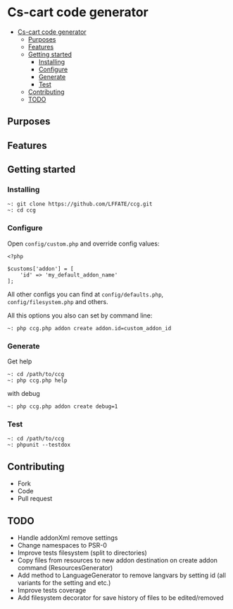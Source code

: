 # Cs-cart code generator
- [Cs-cart code generator](#cs-cart-code-generator)
  - [Purposes](#purposes)
  - [Features](#features)
  - [Getting started](#getting-started)
    - [Installing](#installing)
    - [Configure](#configure)
    - [Generate](#generate)
    - [Test](#test)
  - [Contributing](#contributing)
  - [TODO](#todo)


## Purposes

## Features

## Getting started
### Installing
```
~: git clone https://github.com/LFFATE/ccg.git
~: cd ccg
```
### Configure
Open `config/custom.php` and override config values:
```
<?php

$customs['addon'] = [
    'id' => 'my_default_addon_name'
];

```
All other configs you can find at `config/defaults.php`, `config/filesystem.php` and others.

All this options you also can set by command line:
```
~: php ccg.php addon create addon.id=custom_addon_id
```

### Generate
Get help
```
~: cd /path/to/ccg
~: php ccg.php help
```
with debug
```
~: php ccg.php addon create debug=1
```

### Test
```
~: cd /path/to/ccg
~: phpunit --testdox
```
## Contributing
- Fork
- Code
- Pull request

## TODO
- Handle addonXml remove settings
- Change namespaces to PSR-0
- Improve tests filesystem (split to directories)
- Copy files from resources to new addon destination on create addon command (ResourcesGenerator)
- Add method to LanguageGenerator to remove langvars by setting id (all variants for the setting and etc.)
- Improve tests coverage
- Add filesystem decorator for save history of files to be edited/removed